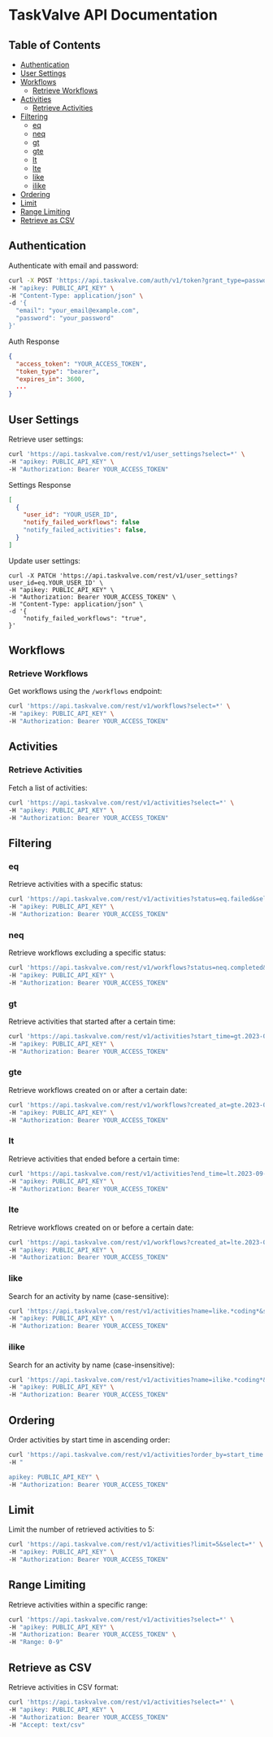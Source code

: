 # TaskValve API Documentation

## Table of Contents

- [Authentication](#authentication)
- [User Settings](#user-settings)
- [Workflows](#workflows)
  - [Retrieve Workflows](#retrieve-workflows)
- [Activities](#activities)
  - [Retrieve Activities](#retrieve-activities)
- [Filtering](#filtering)
  - [eq](#eq)
  - [neq](#neq)
  - [gt](#gt)
  - [gte](#gte)
  - [lt](#lt)
  - [lte](#lte)
  - [like](#like)
  - [ilike](#ilike)
- [Ordering](#ordering)
- [Limit](#limit)
- [Range Limiting](#range-limiting)
- [Retrieve as CSV](#retrieve-as-csv)

## Authentication

Authenticate with email and password:

```bash
curl -X POST 'https://api.taskvalve.com/auth/v1/token?grant_type=password' \
-H "apikey: PUBLIC_API_KEY" \
-H "Content-Type: application/json" \
-d '{
  "email": "your_email@example.com",
  "password": "your_password"
}'
```

Auth Response

```json
{
  "access_token": "YOUR_ACCESS_TOKEN",
  "token_type": "bearer",
  "expires_in": 3600,
  ...
}
```

## User Settings

Retrieve user settings:

```bash
curl 'https://api.taskvalve.com/rest/v1/user_settings?select=*' \
-H "apikey: PUBLIC_API_KEY" \
-H "Authorization: Bearer YOUR_ACCESS_TOKEN"
```

Settings Response

```json
[
  {
    "user_id": "YOUR_USER_ID",
    "notify_failed_workflows": false
    "notify_failed_activities": false,
  }
]
```

Update user settings:

```
curl -X PATCH 'https://api.taskvalve.com/rest/v1/user_settings?user_id=eq.YOUR_USER_ID' \
-H "apikey: PUBLIC_API_KEY" \
-H "Authorization: Bearer YOUR_ACCESS_TOKEN" \
-H "Content-Type: application/json" \
-d '{
    "notify_failed_workflows": "true",
}'
```

## Workflows

### Retrieve Workflows

Get workflows using the `/workflows` endpoint:

```bash
curl 'https://api.taskvalve.com/rest/v1/workflows?select=*' \
-H "apikey: PUBLIC_API_KEY" \
-H "Authorization: Bearer YOUR_ACCESS_TOKEN"
```

## Activities

### Retrieve Activities

Fetch a list of activities:

```bash
curl 'https://api.taskvalve.com/rest/v1/activities?select=*' \
-H "apikey: PUBLIC_API_KEY" \
-H "Authorization: Bearer YOUR_ACCESS_TOKEN"
```

## Filtering

### eq

Retrieve activities with a specific status:

```bash
curl 'https://api.taskvalve.com/rest/v1/activities?status=eq.failed&select=*' \
-H "apikey: PUBLIC_API_KEY" \
-H "Authorization: Bearer YOUR_ACCESS_TOKEN"
```

### neq

Retrieve workflows excluding a specific status:

```bash
curl 'https://api.taskvalve.com/rest/v1/workflows?status=neq.completed&select=*' \
-H "apikey: PUBLIC_API_KEY" \
-H "Authorization: Bearer YOUR_ACCESS_TOKEN"
```

### gt

Retrieve activities that started after a certain time:

```bash
curl 'https://api.taskvalve.com/rest/v1/activities?start_time=gt.2023-09-01T00:00:00Z&select=*' \
-H "apikey: PUBLIC_API_KEY" \
-H "Authorization: Bearer YOUR_ACCESS_TOKEN"
```

### gte

Retrieve workflows created on or after a certain date:

```bash
curl 'https://api.taskvalve.com/rest/v1/workflows?created_at=gte.2023-09-01T00:00:00Z&select=*' \
-H "apikey: PUBLIC_API_KEY" \
-H "Authorization: Bearer YOUR_ACCESS_TOKEN"
```

### lt

Retrieve activities that ended before a certain time:

```bash
curl 'https://api.taskvalve.com/rest/v1/activities?end_time=lt.2023-09-01T00:00:00Z&select=*' \
-H "apikey: PUBLIC_API_KEY" \
-H "Authorization: Bearer YOUR_ACCESS_TOKEN"
```

### lte

Retrieve workflows created on or before a certain date:

```bash
curl 'https://api.taskvalve.com/rest/v1/workflows?created_at=lte.2023-08-31T00:00:00Z&select=*' \
-H "apikey: PUBLIC_API_KEY" \
-H "Authorization: Bearer YOUR_ACCESS_TOKEN"
```

### like

Search for an activity by name (case-sensitive):

```bash
curl 'https://api.taskvalve.com/rest/v1/activities?name=like.*coding*&select=*' \
-H "apikey: PUBLIC_API_KEY" \
-H "Authorization: Bearer YOUR_ACCESS_TOKEN"
```

### ilike

Search for an activity by name (case-insensitive):

```bash
curl 'https://api.taskvalve.com/rest/v1/activities?name=ilike.*coding*&select=*' \
-H "apikey: PUBLIC_API_KEY" \
-H "Authorization: Bearer YOUR_ACCESS_TOKEN"
```

## Ordering

Order activities by start time in ascending order:

```bash
curl 'https://api.taskvalve.com/rest/v1/activities?order_by=start_time.asc&select=*' \
-H "

apikey: PUBLIC_API_KEY" \
-H "Authorization: Bearer YOUR_ACCESS_TOKEN"
```

## Limit

Limit the number of retrieved activities to 5:

```bash
curl 'https://api.taskvalve.com/rest/v1/activities?limit=5&select=*' \
-H "apikey: PUBLIC_API_KEY" \
-H "Authorization: Bearer YOUR_ACCESS_TOKEN"
```

## Range Limiting

Retrieve activities within a specific range:

```bash
curl 'https://api.taskvalve.com/rest/v1/activities?select=*' \
-H "apikey: PUBLIC_API_KEY" \
-H "Authorization: Bearer YOUR_ACCESS_TOKEN" \
-H "Range: 0-9"
```

## Retrieve as CSV

Retrieve activities in CSV format:

```bash
curl 'https://api.taskvalve.com/rest/v1/activities?select=*' \
-H "apikey: PUBLIC_API_KEY" \
-H "Authorization: Bearer YOUR_ACCESS_TOKEN"
-H "Accept: text/csv"
```
